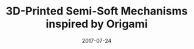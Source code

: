 ---
title: "3D-Printed Semi-Soft Mechanisms inspired by Origami"
collection: publications
category: conferences
permalink: /publication/2017_nasa
excerpt: ''
date: 2017-07-24
venue: 'Proceedings of the NASA/ESA Conference on Adaptive Hardware and Systems'
paperurl: https://ieeexplore.ieee.org/document/8046373
citation: '<b>Wang, Y.</b> and Lee, K. (2017). &quot;3D-Printed Semi-Soft Mechanisms inspired by Origami.&quot; <i>Proceedings of the NASA/ESA Conference on Adaptive Hardware and Systems</i>.'
---